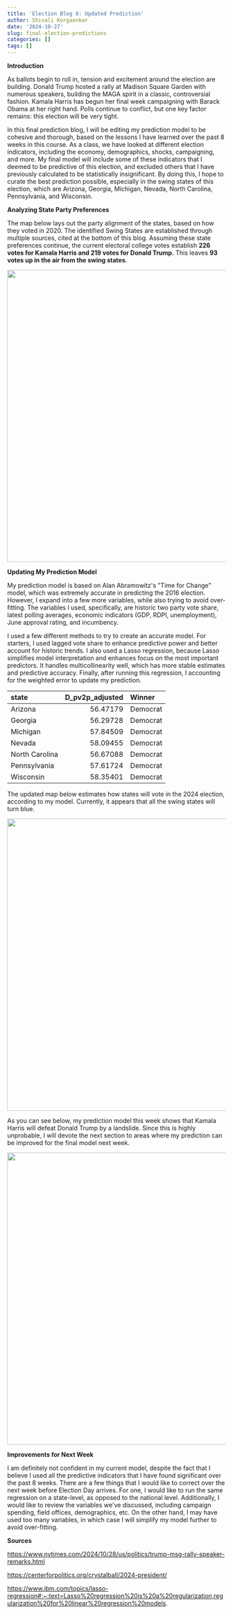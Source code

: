 ```yaml
---
title: 'Election Blog 8: Updated Prediction'
author: Shivali Korgaonkar
date: '2024-10-27'
slug: final-election-predictions
categories: []
tags: []
---
```


**Introduction**

As ballots begin to roll in, tension and excitement around the election are building. Donald Trump hosted a rally at Madison Square Garden with numerous speakers, building the MAGA spirit in a classic, controversial fashion. Kamala Harris has begun her final week campaigning with Barack Obama at her right hand. Polls continue to conflict, but one key factor remains: this election will be very tight.

In this final prediction blog, I will be editing my prediction model to be cohesive and thorough, based on the lessons I have learned over the past 8 weeks in this course. As a class, we have looked at different election indicators, including the economy, demographics, shocks, campaigning, and more. My final model will include some of these indicators that I deemed to be predictive of this election, and excluded others that I have previously calculated to be statistically insignificant. By doing this, I hope to curate the best prediction possible, especially in the swing states of this election, which are Arizona, Georgia, Michigan, Nevada, North Carolina, Pennsylvania, and Wisconsin.
  


**Analyzing State Party Preferences**

The map below lays out the party alignment of the states, based on how they voted in 2020. The identified Swing States are established through multiple sources, cited at the bottom of this blog. Assuming these state preferences continue, the current electoral college votes establish **226 votes for Kamala Harris and 219 votes for Donald Trump.** This leaves **93 votes up in the air from the swing states**.



<img src="{{< blogdown/postref >}}index_files/figure-html/unnamed-chunk-3-1.png" width="672" />

**Updating My Prediction Model**

My prediction model is based on Alan Abramowitz's "Time for Change" model, which was extremely accurate in predicting the 2016 election. However, I expand into a few more variables, while also trying to avoid over-fitting. The variables I used, specifically, are historic two party vote share, latest polling averages, economic indicators (GDP, RDPI, unemployment), June approval rating, and incumbency.

I used a few different methods to try to create an accurate model. For starters, I used lagged vote share to enhance predictive power and better account for historic trends. I also used a Lasso regression, because Lasso simplifies model interpretation and enhances focus on the most important predictors. It handles multicollinearity well, which has more stable estimates and  predictive accuracy. Finally, after running this regression, I accounting for the weighted error to update my prediction.










|state          | D_pv2p_adjusted|Winner   |
|:--------------|---------------:|:--------|
|Arizona        |        56.47179|Democrat |
|Georgia        |        56.29728|Democrat |
|Michigan       |        57.84509|Democrat |
|Nevada         |        58.09455|Democrat |
|North Carolina |        56.67088|Democrat |
|Pennsylvania   |        57.61724|Democrat |
|Wisconsin      |        58.35401|Democrat |



The updated map below estimates how states will vote in the 2024 election, according to my model. Currently, it appears that all the swing states will turn blue.

<img src="{{< blogdown/postref >}}index_files/figure-html/unnamed-chunk-9-1.png" width="672" />

As you can see below, my prediction model this week shows that Kamala Harris will defeat Donald Trump by a landslide. Since this is highly unprobable, I will devote the next section to areas where my prediction can be improved for the final model next week.

<img src="{{< blogdown/postref >}}index_files/figure-html/unnamed-chunk-10-1.png" width="672" />

**Improvements for Next Week**

I am definitely not confident in my current model, despite the fact that I believe I used all the predictive indicators that I have found significant over the past 8 weeks. There are a few things that I would like to correct over the next week before Election Day arrives. For one, I would like to run the same regression on a state-level, as opposed to the national level. Additionally, I would like to review the variables we've discussed, including campaign spending, field offices, demographics, etc. On the other hand, I may have used too many variables, in which case I will simplify my model further to avoid over-fitting. 

**Sources**

https://www.nytimes.com/2024/10/28/us/politics/trump-msg-rally-speaker-remarks.html

https://centerforpolitics.org/crystalball/2024-president/ 

https://www.ibm.com/topics/lasso-regression#:~:text=Lasso%20regression%20is%20a%20regularization,regularization%20for%20linear%20regression%20models.
